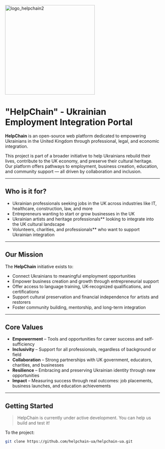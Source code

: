 <img width="292" alt="logo_helpchain2" src="https://github.com/user-attachments/assets/f731856c-9d96-47db-933a-45e49da1040d" />


# "HelpChain" - Ukrainian Employment Integration Portal

**HelpChain** is an open-source web platform dedicated to empowering Ukrainians in the United Kingdom through professional, legal, and economic integration.

This project is part of a broader initiative to help Ukrainians rebuild their lives, contribute to the UK economy, and preserve their cultural heritage. Our platform offers pathways to employment, business creation, education, and community support — all driven by collaboration and inclusion.

---

## Who is it for?

- Ukrainian professionals seeking jobs in the UK across industries like IT, healthcare, construction, law, and more  
- Entrepreneurs wanting to start or grow businesses in the UK  
- Ukrainian artists and heritage professionals** looking to integrate into the UK cultural landscape  
- Volunteers, сharities, and professionals** who want to support Ukrainian integration  

---

## Our Mission

The **HelpChain** initiative exists to:

- Connect Ukrainians to meaningful employment opportunities
- Empower business creation and growth through entrepreneurial support
- Offer access to language training, UK-recognized qualifications, and certifications
- Support cultural preservation and financial independence for artists and restorers
- Foster community building, mentorship, and long-term integration

---

## Core Values

- **Empowerment** – Tools and opportunities for career success and self-sufficiency  
- **Inclusivity** – Support for all professionals, regardless of background or field  
- **Collaboration** – Strong partnerships with UK government, educators, charities, and businesses  
- **Resilience** – Embracing and preserving Ukrainian identity through new opportunities  
- **Impact** – Measuring success through real outcomes: job placements, business launches, and education achievements  

---

## Getting Started

> HelpChain is currently under active development. You can help us build and test it!

To the project:

```bash
git clone https://github.com/helpchain-ua/helpchain-ua.git

